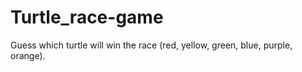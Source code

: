 # Turtle_race-game
Guess which turtle will win the race (red, yellow, green, blue, purple, orange).
